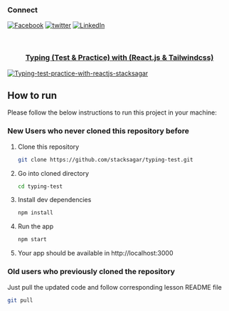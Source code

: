 ### Connect

[![Facebook][facebook-shield]][facebook-url] [![twitter][twitter-shield]][twitter-url] [![LinkedIn][linkedin-shield]][linkedin-url]

<!-- MARKDOWN LINKS & IMAGES -->
[facebook-shield]: https://img.shields.io/badge/-Facebook-black.svg?style=flat-square&logo=facebook&color=555&logoColor=white
[facebook-url]: https://facebook.com/stacksagar
[twitter-shield]: https://img.shields.io/badge/-Twitter-black.svg?style=flat-square&logo=twitter&color=555&logoColor=white
[twitter-url]: https://twitter.com/stacksagar
[linkedin-shield]: https://img.shields.io/badge/-LinkedIn-black.svg?style=flat-square&logo=linkedin&colorB=555
[linkedin-url]: https://linkedin.com/in/stacksagar 

<!-- PROJECT LOGO -->
<br /> 
  <h3 align="center"><a href="https://stacksagar.github.io/typing-test"> Typing (Test & Practice) with (React.js & Tailwindcss)</a></h3>

<a href="https://stacksagar.github.io/typing-test">
 <img src="https://i.ibb.co/ts7G7VS/Typing-test-practice-with-reactjs-stacksagar.png" alt="Typing-test-practice-with-reactjs-stacksagar" border="0">
</a>

<!-- HOW TO RUN -->

## How to run

Please follow the below instructions to run this project in your machine:

### New Users who never cloned this repository before

1. Clone this repository
   ```sh
   git clone https://github.com/stacksagar/typing-test.git
   ```
2. Go into cloned directory
   ```sh
   cd typing-test
   ```
3. Install dev dependencies
   ```sh
   npm install
   ``` 
4. Run the app
   ```sh
   npm start
   ```
5. Your app should be available in http://localhost:3000

### Old users who previously cloned the repository

Just pull the updated code and follow corresponding lesson README file

```sh
git pull
```
